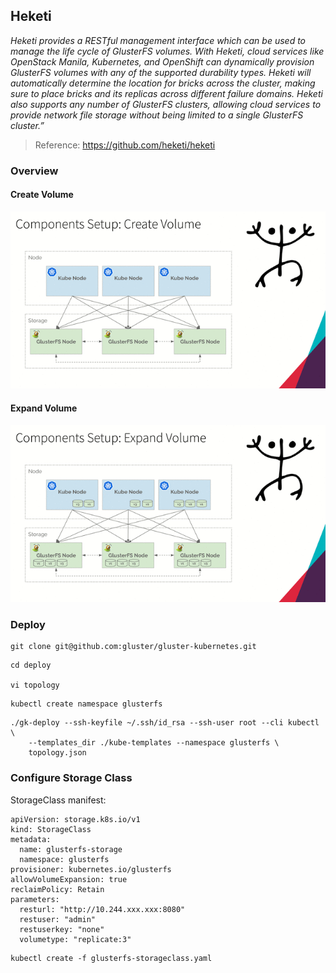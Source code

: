 ## Heketi

*Heketi provides a RESTful management interface which can be used to manage the life cycle of GlusterFS volumes. With Heketi, cloud services like OpenStack Manila, Kubernetes, and OpenShift can dynamically provision GlusterFS volumes with any of the supported durability types. Heketi will automatically determine the location for bricks across the cluster, making sure to place bricks and its replicas across different failure domains. Heketi also supports any number of GlusterFS clusters, allowing cloud services to provide network file storage without being limited to a single GlusterFS cluster.”*
> Reference: https://github.com/heketi/heketi

### Overview

#### Create Volume

<p align="center">
  <img src="images/heketi-create-volume.gif">
</p>

#### Expand Volume

<p align="center">
  <img src="images/heketi-expand-volume.gif">
</p>

### Deploy
```
git clone git@github.com:gluster/gluster-kubernetes.git
```

```
cd deploy

vi topology
```

```
kubectl create namespace glusterfs
```

```
./gk-deploy --ssh-keyfile ~/.ssh/id_rsa --ssh-user root --cli kubectl \
    --templates_dir ./kube-templates --namespace glusterfs \
    topology.json
```

### Configure Storage Class

StorageClass manifest:

```
apiVersion: storage.k8s.io/v1
kind: StorageClass
metadata:
  name: glusterfs-storage
  namespace: glusterfs
provisioner: kubernetes.io/glusterfs
allowVolumeExpansion: true
reclaimPolicy: Retain
parameters:
  resturl: "http://10.244.xxx.xxx:8080"
  restuser: "admin"
  restuserkey: "none"
  volumetype: "replicate:3"
```

```
kubectl create -f glusterfs-storageclass.yaml
```
